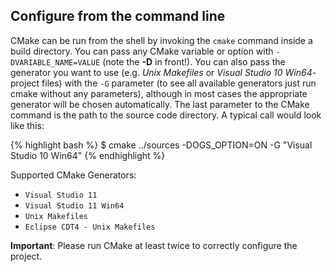 ## Configure from the command line ##

CMake can be run from the shell by invoking the `cmake` command inside a build directory. You can pass any CMake variable or option with `-DVARIABLE_NAME=VALUE` (note the **-D** in front!). You can also pass the generator you want to use (e.g. *Unix Makefiles* or *Visual Studio 10 Win64*-project files) with the `-G` parameter (to see all available generators just run cmake without any parameters), although in most cases the appropriate generator will be chosen automatically. The last parameter to the CMake command is the path to the source code directory. A typical call would look like this:

{% highlight bash %}
$ cmake ../sources -DOGS_OPTION=ON -G "Visual Studio 10 Win64"
{% endhighlight %}

Supported CMake Generators:

- `Visual Studio 11`
- `Visual Studio 11 Win64`
- `Unix Makefiles`
- `Eclipse CDT4 - Unix Makefiles`

**Important**: Please run CMake at least twice to correctly configure the project.
